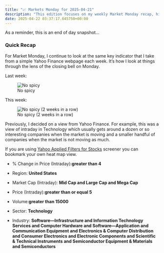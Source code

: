 ```yaml
---
title: "📈 Markets Monday for 2025-04-21"
description: "This edition focuses on my weekly Market Monday recap, highlighting key tech stocks and trends."
date: 2025-04-22 03:37:17.645750+00:00
---
```


<!-- buttondown-editor-mode: fancy --><p>As a reminder, this is an end of day snapshot…</p><h3 data-pm-slice="1 1 []">Quick Recap</h3><p>For Market Monday, I continue to look at the same key indicator that I take from a simple Yahoo Finance webpage each week. It’s how I look at things through the lens of the closing bell on Monday.</p><p>Last week:</p><figure><img src="https://assets.buttondown.email/images/f87dc76c-45c3-4679-9d0b-5f81de15b0f1.png?w=960&amp;fit=max" alt="No spicy" draggable="false"><figcaption>No spicy</figcaption></figure><p>This week:</p><figure><img src="https://assets.buttondown.email/images/ef06e8db-9d7a-4467-8790-c7e2ee134417.png?w=960&amp;fit=max" alt="No spicy (2 weeks in a row)" draggable="false"><figcaption>No spicy (2 weeks in a row)</figcaption></figure><p>Previously, I decided on a view from Yahoo Finance. For example, this was a view of intraday in Technology which usually gets around a dozen or so interesting companies when the market is moving and a smaller handful of companies when the market is not moving as much.</p><p>If you are using <a target="_blank" rel="noopener noreferrer nofollow" href="https://finance.yahoo.com/research-hub/screener/">Yahoo Applied Filters for Stocks</a> screener you can bookmark your own heat map view.</p><ul><li><p>% Change in Price (Intraday):<strong>greater than 4</strong></p></li><li><p>Region: <strong>United States</strong></p></li><li><p>Market Cap (Intraday): <strong>Mid Cap and Large Cap and Mega Cap</strong></p></li><li><p>Price (Intraday):<strong>greater than or equal 5</strong></p></li><li><p>Volume:<strong>greater than 15000</strong></p></li><li><p>Sector: <strong>Technology</strong></p></li><li><p>Industry: <strong>Software—Infrastructure and Information Technology Services and Computer Hardware and Software—Application and Communication Equipment and Electronics &amp; Computer Distribution and Consumer Electronics and Electronic Components and Scientific &amp; Technical Instruments and Semiconductor Equipment &amp; Materials and Semiconductors</strong></p></li></ul>